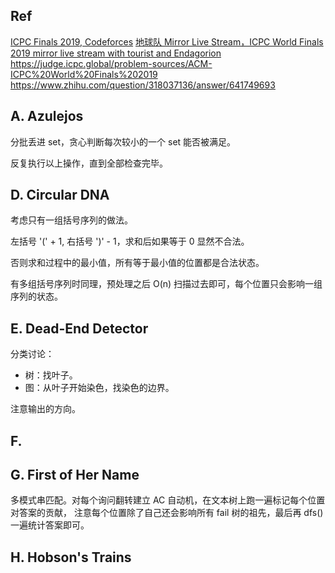 ## Ref
[ICPC Finals 2019, Codeforces](https://codeforces.com/blog/entry/66365)
[地球队 Mirror Live Stream，ICPC World Finals 2019 mirror live stream with tourist and Endagorion](https://www.youtube.com/watch?v=X6YdKQspOBk)
https://judge.icpc.global/problem-sources/ACM-ICPC%20World%20Finals%202019
https://www.zhihu.com/question/318037136/answer/641749693

## A. Azulejos
分批丢进 set，贪心判断每次较小的一个 set 能否被满足。

反复执行以上操作，直到全部检查完毕。

## D. Circular DNA
考虑只有一组括号序列的做法。

左括号 '(' + 1, 右括号 ')' - 1，求和后如果等于 0 显然不合法。

否则求和过程中的最小值，所有等于最小值的位置都是合法状态。

有多组括号序列时同理，预处理之后 O(n) 扫描过去即可，每个位置只会影响一组序列的状态。

## E. Dead-End Detector
分类讨论：
- 树：找叶子。
- 图：从叶子开始染色，找染色的边界。

注意输出的方向。

## F. 

## G. First of Her Name
多模式串匹配。对每个询问翻转建立 AC 自动机，在文本树上跑一遍标记每个位置对答案的贡献，
注意每个位置除了自己还会影响所有 fail 树的祖先，最后再 dfs() 一遍统计答案即可。


## H. Hobson's Trains
